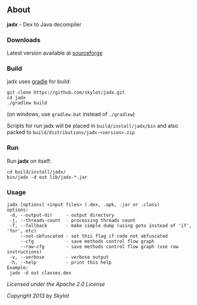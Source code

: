 ## About
**jadx** - Dex to Java decompiler

### Downloads
Latest version available at [sourceforge](http://sourceforge.net/projects/jadx/files/)

### Build
jadx uses [gradle](http://www.gradle.org/) for build:

    git clone https://github.com/skylot/jadx.git
    cd jadx
    ./gradlew build
    
(on windows, use `gradlew.bat` instead of `./gradlew`)

Scripts for run jadx will be placed in `build/install/jadx/bin`
and also packed to `build/distributions/jadx-<version>.zip`

### Run
Run **jadx** on itself:

    cd build/install/jadx/
    bin/jadx -d out lib/jadx-*.jar

### Usage
```
jadx [options] <input files> (.dex, .apk, .jar or .class)
options:
 -d, --output-dir     - output directory
 -j, --threads-count  - processing threads count
 -f, --fallback       - make simple dump (using goto instead of 'if', 'for', etc)
     --not-obfuscated - set this flag if code not obfuscated
     --cfg            - save methods control flow graph
     --raw-cfg        - save methods control flow graph (use raw instructions)
 -v, --verbose        - verbose output
 -h, --help           - print this help
Example:
 jadx -d out classes.dex
```

*Licensed under the Apache 2.0 License*

*Copyright 2013 by Skylot*
